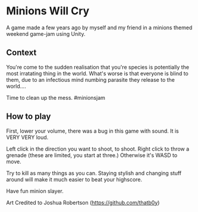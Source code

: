 Minions Will Cry
================

A game made a few years ago by myself and my friend in a minions themed weekend game-jam using Unity.

## Context

You're come to the sudden realisation that you're species is potentially the most irratating thing in the world. What's worse is that everyone is blind to them, due to an infectious mind numbing parasite they release to the world....

Time to clean up the mess. #minionsjam

## How to play

First, lower your volume, there was a bug in this game with sound. It is VERY VERY loud.

Left click in the direction you want to shoot, to shoot. Right click to throw a grenade (these are limited, you start at three.) Otherwise it's WASD to move.

Try to kill as many things as you can. Staying stylish and changing stuff around will make it much easier to beat your highscore.

Have fun minion slayer.

Art Credited to Joshua Robertson (https://github.com/thatb0y)

